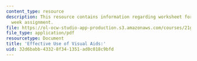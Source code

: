 ```yaml
---
content_type: resource
description: This resource contains information regarding worksheet for the Washington
  week assignment.
file: https://ol-ocw-studio-app-production.s3.amazonaws.com/courses/21g-232-advanced-speaking-and-critical-listening-skills-els-spring-2007/32d6babb43328f341351ad0c018c9bfd_MIT21G_232S07_washington.pdf
file_type: application/pdf
resourcetype: Document
title: 'Effective Use of Visual Aids:'
uid: 32d6babb-4332-8f34-1351-ad0c018c9bfd
---
```


